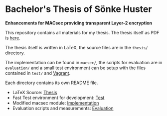 # Bachelor's Thesis of Sönke Huster
**Enhancements for MACsec providing transparent Layer-2 encryption**

This repository contains all materials for my thesis.
The thesis itself as PDF is [here](thesis/thesis.pdf).

The thesis itself is written in LaTeX, the source files are in the `thesis/` directory.

The implementation can be found in `macsec/`, the scripts for evaluation are in `evaluation/` and a small test environment can be setup with the files contained in `test/` and [Vagrant](https://vagrantup.com).

Each directory contains its own README file.

* LaTeX Source: [Thesis](thesis/README.md)
* Fast Test environment for development: [Test](test/README.md)
* Modified macsec module: [Implementation](macsec/README.md)
* Evaluation scripts and measurements: [Evaluation](evaluation/README.md)
